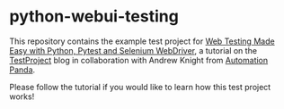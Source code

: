 # python-webui-testing
This repository contains the example test project for
[Web	Testing Made Easy with Python, Pytest and Selenium WebDriver](https://blog.testproject.io/2019/07/16/open-source-test-automation-python-pytest-selenium-webdriver/),
a tutorial on the [TestProject](https://blog.testproject.io/) blog
in collaboration with Andrew Knight from [Automation Panda](https://automationpanda.com/).

Please follow the tutorial if you would like to learn how this test project works!
